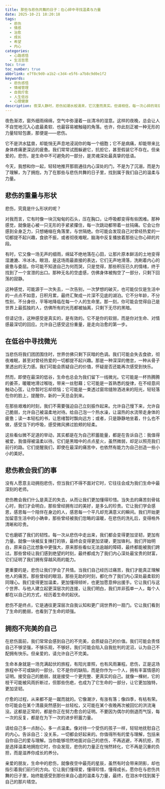 ```yaml
---
title: 那些与悲伤共舞的日子：在心碎中寻找温柔与力量
date: 2025-10-21 18:20:18
tags:
  - 悲伤
  - 情感
  - 治愈
  - 成长
  - 希望
  - 内心
categories:
  - 心路感悟
  - 生活哲思
toc: true
toc_number: true
abbrlink: e7f8c9d0-a1b2-c3d4-e5f6-a7b8c9d0e1f2
keywords:
  - 悲伤感悟
  - 情绪管理
  - 自我疗愈
  - 人生低谷
  - 心理健康
description: 夜深人静时，悲伤如潮水般涌来，它沉重而真实。但请相信，每一次心碎的背后，都蕴藏着温柔的治愈与重生的力量。这篇文章将带你走进悲伤的深处，学会如何与它共处，如何在泪水中找到前行的微光，最终拥抱一个更加完整、更有力量的自己。
---
```


夜色渐浓，窗外细雨绵绵，空气中弥漫着一丝清冷的湿意。这样的夜晚，总会让人不自觉地沉入心底最柔软、也最容易被触碰的角落。也许，你此刻正被一种无形的力量轻轻包裹，那便是——悲伤。

它不是洪水猛兽，却能悄无声息地浸润你的每一个细胞；它不是病痛，却能带来比身体疼痛更深远的疲惫。我们常常试图躲避它，抗拒它，甚至假装它不存在。但亲爱的，悲伤，是生命中不可避免的一部分，是灵魂深处最真挚的低语。

今天，我想和你一起，轻轻地推开那扇通往内心深处的门，不是为了沉溺，而是为了理解，为了拥抱，为了在那些与悲伤共舞的日子里，找到属于我们自己的温柔与力量。

## 悲伤的重量与形状

悲伤，究竟是什么形状的呢？

对我而言，它有时像一块沉甸甸的石头，压在胸口，让呼吸都变得有些困难。那种感觉，就像是心被一只无形的手紧紧攥住，每一次跳动都带着一丝钝痛。它会让你感到全身乏力，只想蜷缩在角落里，与世隔绝。你可能会发现自己对曾经热爱的一切都提不起兴趣，食欲不振，或者彻夜难眠，脑海中反复播放着那些让你心碎的片段。

有时，它又像一场无声的细雨，绵延不绝地落在心田，让那片原本鲜活的土地变得湿漉漉、冷冰冰。眼泪，是这场雨最直接的表达，它们无声地滑落，洗刷着内心的疲惫与委屈。你可能不知道自己为何而哭，只是觉得，那些积压已久的情绪，终于找到了一个宣泄的出口。那种无名的空虚感，仿佛身体被掏空了一部分，只剩下回荡的寂静。

这种感觉，可能源于一次失去，一次告别，一次梦想的破灭，也可能仅仅是生活中的一点点不如意，日积月累，最终汇聚成一片深不见底的湖泊。它不分年龄，不分性别，不分身份，平等地降临在每一个人的生命里。那一刻，你可能会觉得自己是世界上最孤独的人，仿佛所有的光亮都被抽离，只剩下无尽的黑暗。

但请记住，这种感受是真实的，是有效的。它不是你的软弱，而是你对生命、对情感最深切的回应。允许自己感受这份重量，是走向治愈的第一步。

## 在低谷中寻找微光

当悲伤将我们团团围住时，世界仿佛只剩下灰暗的色调。我们可能会失去食欲，彻夜难眠，甚至对曾经热爱的一切都提不起兴趣。那是一种深深的倦怠，一种从骨子里透出的无力感。我们可能会质疑自己的价值，怀疑是否还能再次感受到快乐。

然而，即使在最深的低谷，生命也总会为我们留下一线微光。它可能是一杯热腾腾的姜茶，暖暖地滑过喉咙，带来一丝慰藉；它可能是一首熟悉的旋律，在不经意间触动心弦，让你暂时忘却烦恼；它可能是一束透过窗帘缝隙洒进来的阳光，轻轻落在你的脸上，提醒你，新的一天总会到来。

在那些艰难的时刻，我们不需要强迫自己立刻振作起来。允许自己慢下来，允许自己脆弱，允许自己被温柔地对待。给自己泡一个热水澡，让温热的水流带走身体的疲惫；读一本轻松的书，让思绪暂时飘向远方；或者，只是静静地坐着，什么也不做，感受当下的呼吸，感受微风拂过脸颊的轻柔。

这些看似微不足道的举动，其实都是在为自己积蓄能量，都是在告诉自己：我值得被爱，我值得被温柔以待。它们是黑暗中的点点星火，虽然微弱，却足以照亮我们前行的路。它们提醒我们，即使在最深的痛苦中，也依然有能力为自己创造一些小小的美好。

## 悲伤教会我们的事

没有人愿意主动拥抱悲伤，但当我们不得不面对它时，它往往会成为我们生命中最深刻的老师。

悲伤教会我们什么是真正的失去，从而让我们更加懂得珍惜。当失去的痛苦刻骨铭心时，我们才会明白，那些曾经拥有过的美好，是多么的珍贵。它让我们学会感恩，感恩每一个陪伴在身边的人，感恩每一个平凡却充满意义的瞬间。我们开始更加留意生活中的小确幸，那些曾经被我们忽略的温暖，在悲伤的洗礼后，变得格外清晰和珍贵。

它也磨砺了我们的韧性。每一次从悲伤中走出来，我们都会变得更加坚韧，更加有力量。就像一块被反复捶打的铁，最终会变得更加坚硬，更加锋利。我们开始明白，原来自己比想象中更强大，原来那些看似无法逾越的障碍，最终都能被我们跨过。那些曾经让我们感到绝望的时刻，最终都成为了我们内心深处最宝贵的财富，它们证明了我们拥有穿越风雨的能力。

更重要的是，悲伤让我们学会了共情。当我们自己经历过痛苦，我们才能真正理解他人的痛苦。那些曾经的眼泪，那些无助的时刻，都化作了我们内心深处最柔软的同理心。我们变得更加温柔，更加懂得倾听，也更加愿意伸出援手。它让我们与这个世界、与他人建立起更深层次的连接，让我们明白，我们并非孤单一人，每个人都在以自己的方式，经历着生命的起伏。

悲伤不是终点，它是通往更深层次自我认知和更广阔世界的一扇门。它让我们看到了生命的脆弱，也看到了生命的顽强。

## 拥抱不完美的自己

在悲伤面前，我们常常会感到自己的不完美，会质疑自己的价值。我们可能会责怪自己不够坚强，不够乐观，不够好。我们可能会陷入自我批判的泥沼，认为自己不配拥有快乐。但亲爱的，请允许自己不完美。

生命本身就是一场充满起伏的旅程，有阳光普照，也有风雨兼程。悲伤，正是这场旅程中不可或缺的一部分。它不是你的缺陷，而是你作为一个人，拥有丰富情感的证明。接受自己的脆弱，就是接受一个更完整、更真实的自己。就像一棵树，它的枝干可能被风雨折断过，但那些伤疤，也成为了它生命的一部分，让它更加独特，更加坚韧。

疗愈的过程，从来都不是一蹴而就的。它像潮汐，有涨有落；像四季，有枯有荣。你可能会在某个清晨突然感到一丝轻松，又可能在某个夜晚再次被回忆的洪流淹没。这都是正常的，都是你正在努力愈合的证明。不要因为偶尔的倒退而气馁，每一次的反复，都是在为下一次的进步积蓄力量。

请给自己多一点耐心，多一点温柔。像对待一个受伤的孩子一样，轻轻地抚慰自己的内心。告诉自己：没关系，一切都会好起来的。你值得所有的爱与理解，包括来自你自己的爱与理解。当你能够坦然地面对自己的悲伤，不再逃避，不再抗拒，而是选择温柔地拥抱它时，你会发现，悲伤的力量正在悄然转化，它不再是沉重的负担，而是滋养你成长的养分。

亲爱的朋友，生命中的悲伤，就像夜空中最亮的星辰，虽然有时会带来阴影，却也指引着我们前行的方向。它让我们懂得爱，懂得珍惜，懂得成长。愿你在与悲伤共舞的日子里，始终能感受到那份来自心底的温柔与力量，最终，在泪水中找到属于自己的那片晴空。